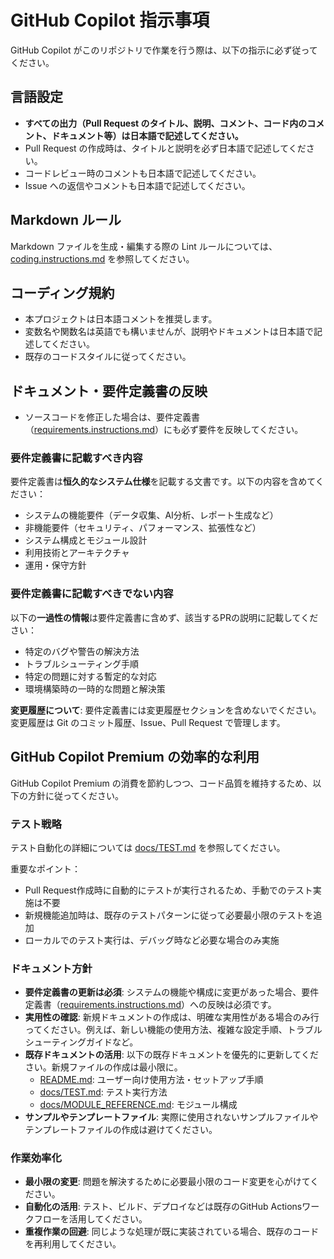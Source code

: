 # GitHub Copilot 指示事項

GitHub Copilot がこのリポジトリで作業を行う際は、以下の指示に必ず従ってください。

## 言語設定

- **すべての出力（Pull Request のタイトル、説明、コメント、コード内のコメント、ドキュメント等）は日本語で記述してください。**
- Pull Request の作成時は、タイトルと説明を必ず日本語で記述してください。
- コードレビュー時のコメントも日本語で記述してください。
- Issue への返信やコメントも日本語で記述してください。

## Markdown ルール

Markdown ファイルを生成・編集する際の Lint ルールについては、[coding.instructions.md](coding.instructions.md) を参照してください。

## コーディング規約

- 本プロジェクトは日本語コメントを推奨します。
- 変数名や関数名は英語でも構いませんが、説明やドキュメントは日本語で記述してください。
- 既存のコードスタイルに従ってください。

## ドキュメント・要件定義書の反映

- ソースコードを修正した場合は、要件定義書（[requirements.instructions.md](requirements.instructions.md)）にも必ず要件を反映してください。

### 要件定義書に記載すべき内容

要件定義書は**恒久的なシステム仕様**を記載する文書です。以下の内容を含めてください：

- システムの機能要件（データ収集、AI分析、レポート生成など）
- 非機能要件（セキュリティ、パフォーマンス、拡張性など）
- システム構成とモジュール設計
- 利用技術とアーキテクチャ
- 運用・保守方針

### 要件定義書に記載すべきでない内容

以下の**一過性の情報**は要件定義書に含めず、該当するPRの説明に記載してください：

- 特定のバグや警告の解決方法
- トラブルシューティング手順
- 特定の問題に対する暫定的な対応
- 環境構築時の一時的な問題と解決策

**変更履歴について**: 要件定義書には変更履歴セクションを含めないでください。変更履歴は Git のコミット履歴、Issue、Pull Request で管理します。

## GitHub Copilot Premium の効率的な利用

GitHub Copilot Premium の消費を節約しつつ、コード品質を維持するため、以下の方針に従ってください。

### テスト戦略

テスト自動化の詳細については [docs/TEST.md](../../docs/TEST.md) を参照してください。

重要なポイント：
- Pull Request作成時に自動的にテストが実行されるため、手動でのテスト実施は不要
- 新規機能追加時は、既存のテストパターンに従って必要最小限のテストを追加
- ローカルでのテスト実行は、デバッグ時など必要な場合のみ実施

### ドキュメント方針

- **要件定義書の更新は必須**: システムの機能や構成に変更があった場合、要件定義書（[requirements.instructions.md](requirements.instructions.md)）への反映は必須です。
- **実用性の確認**: 新規ドキュメントの作成は、明確な実用性がある場合のみ行ってください。例えば、新しい機能の使用方法、複雑な設定手順、トラブルシューティングガイドなど。
- **既存ドキュメントの活用**: 以下の既存ドキュメントを優先的に更新してください。新規ファイルの作成は最小限に。
  - [README.md](../../README.md): ユーザー向け使用方法・セットアップ手順
  - [docs/TEST.md](../../docs/TEST.md): テスト実行方法
  - [docs/MODULE_REFERENCE.md](../../docs/MODULE_REFERENCE.md): モジュール構成
- **サンプルやテンプレートファイル**: 実際に使用されないサンプルファイルやテンプレートファイルの作成は避けてください。

### 作業効率化

- **最小限の変更**: 問題を解決するために必要最小限のコード変更を心がけてください。
- **自動化の活用**: テスト、ビルド、デプロイなどは既存のGitHub Actionsワークフローを活用してください。
- **重複作業の回避**: 同じような処理が既に実装されている場合、既存のコードを再利用してください。
